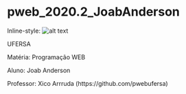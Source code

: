 # pweb_2020.2_JoabAnderson
Inline-style: 
![alt text](logo.png "Logo Title Text 1")
<p>UFERSA</p>
<p>Matéria: Programação WEB</p>
<p>Aluno: Joab Anderson</p>
<p>Professor: Xico Arrruda (https://github.com/pwebufersa)</p>

